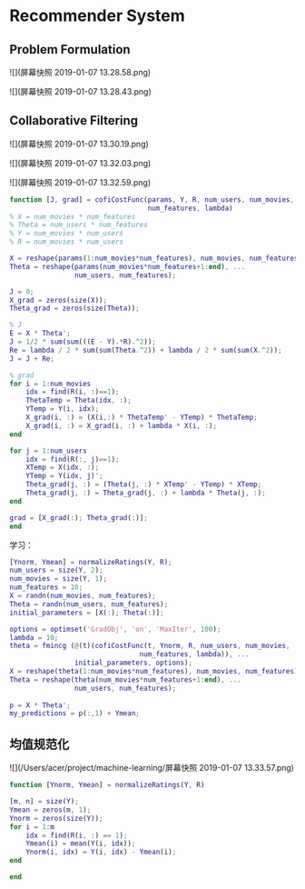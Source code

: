 # Recommender System

## Problem Formulation

![](屏幕快照 2019-01-07 13.28.58.png)

![](屏幕快照 2019-01-07 13.28.43.png)

## Collaborative Filtering

![](屏幕快照 2019-01-07 13.30.19.png)

![](屏幕快照 2019-01-07 13.32.03.png)

![](屏幕快照 2019-01-07 13.32.59.png)

```matlab
function [J, grad] = cofiCostFunc(params, Y, R, num_users, num_movies, ...
                                  num_features, lambda)
% X = num_movies * num_features
% Theta = num_users * num_features
% Y = num_movies * num_users
% R = num_movies * num_users

X = reshape(params(1:num_movies*num_features), num_movies, num_features);
Theta = reshape(params(num_movies*num_features+1:end), ...
                num_users, num_features);

J = 0;
X_grad = zeros(size(X));
Theta_grad = zeros(size(Theta));

% J
E = X * Theta';
J = 1/2 * sum(sum(((E - Y).*R).^2));
Re = lambda / 2 * sum(sum(Theta.^2)) + lambda / 2 * sum(sum(X.^2));
J = J + Re;

% grad
for i = 1:num_movies
    idx = find(R(i, :)==1);
    ThetaTemp = Theta(idx, :);
    YTemp = Y(i, idx);
    X_grad(i, :) = (X(i,:) * ThetaTemp' - YTemp) * ThetaTemp;
    X_grad(i, :) = X_grad(i, :) + lambda * X(i, :);
end

for j = 1:num_users
    idx = find(R(:, j)==1);
    XTemp = X(idx, :);
    YTemp = Y(idx, j)';
    Theta_grad(j, :) = (Theta(j, :) * XTemp' - YTemp) * XTemp;
    Theta_grad(j, :) = Theta_grad(j, :) + lambda * Theta(j, :);
end

grad = [X_grad(:); Theta_grad(:)];
end
```

学习：

```matlab
[Ynorm, Ymean] = normalizeRatings(Y, R);
num_users = size(Y, 2);
num_movies = size(Y, 1);
num_features = 10;
X = randn(num_movies, num_features);
Theta = randn(num_users, num_features);
initial_parameters = [X(:); Theta(:)];

options = optimset('GradObj', 'on', 'MaxIter', 100);
lambda = 10;
theta = fmincg (@(t)(cofiCostFunc(t, Ynorm, R, num_users, num_movies, ...
                                num_features, lambda)), ...
                initial_parameters, options);
X = reshape(theta(1:num_movies*num_features), num_movies, num_features);
Theta = reshape(theta(num_movies*num_features+1:end), ...
                num_users, num_features);
                
p = X * Theta';
my_predictions = p(:,1) + Ymean;
```



## 均值规范化

![](/Users/acer/project/machine-learning/屏幕快照 2019-01-07 13.33.57.png)

```matlab
function [Ynorm, Ymean] = normalizeRatings(Y, R)

[m, n] = size(Y);
Ymean = zeros(m, 1);
Ynorm = zeros(size(Y));
for i = 1:m
    idx = find(R(i, :) == 1);
    Ymean(i) = mean(Y(i, idx));
    Ynorm(i, idx) = Y(i, idx) - Ymean(i);
end

end
```

